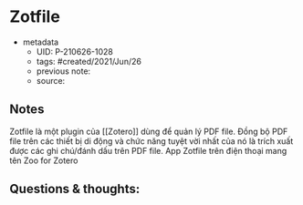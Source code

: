 ---
---

# Zotfile

- metadata
	- UID: P-210626-1028
	- tags: #created/2021/Jun/26
	- previous note: 
	- source: 

## Notes
Zotfile là một plugin của [[Zotero]] dùng để quản lý PDF file. Đồng bộ PDF file trên các thiết bị di động và chức năng tuyệt vời nhất của nó là trích xuất được các ghi chú/đánh dấu trên PDF file.
App Zotfile trên điện thoại mang tên Zoo for Zotero

## Questions & thoughts:
